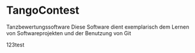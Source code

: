# TangoContest
Tanzbewertungssoftware
Diese Software dient exemplarisch dem Lernen von Softwareprojekten und
der Benutzung von Git

123test
